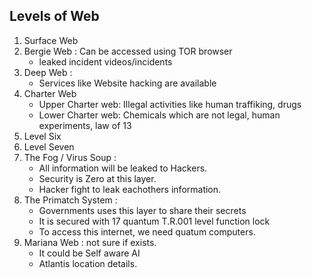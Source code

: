 ## Levels of Web
1. Surface Web
2. Bergie Web : Can be accessed using TOR browser
    - leaked incident videos/incidents
3. Deep Web :
      - Services like Website hacking are available
4. Charter Web
      - Upper Charter web: Illegal activities like human traffiking, drugs
      - Lower Charter web: Chemicals which are not legal, human experiments, law of 13
5. Level Six
6. Level Seven
7. The Fog / Virus Soup :
      - All information will be leaked to Hackers.
      - Security is Zero at this layer.
      - Hacker fight to leak eachothers information.
8. The Primatch System :
      - Governments uses this layer to share their secrets
      - It is secured with 17 quantum T.R.001 level function lock
      - To access this internet, we need quatum computers.
9. Mariana Web : not sure if exists.
      - It could be Self aware AI
      - Atlantis location details.
